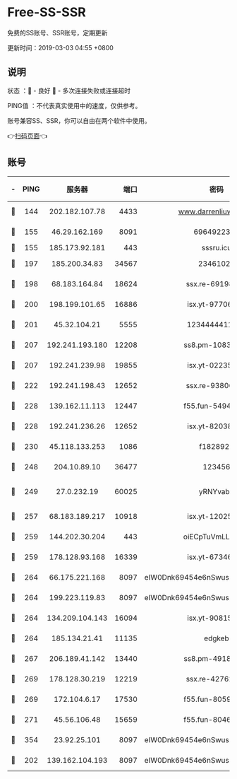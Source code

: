 # Free-SS-SSR

免费的SS账号、SSR账号，定期更新

更新时间：2019-03-03 04:55 +0800

## 说明

状态     ：🙂 - 良好 🙁 - 多次连接失败或连接超时

PING值   ：不代表真实使用中的速度，仅供参考。

账号兼容SS、SSR，你可以自由在两个软件中使用。

👉[扫码页面](https://liesauer.github.io/free-ss-ssr.github.io/)👈

## 账号

|-|PING|服务器|端口|密码|加密方式|区域|
|:----:|:----:|:-----:|-----:|:----:|:----:|:----:|
|🙂|144|202.182.107.78|4433|www.darrenliuwei.com|aes-256-cfb|JP|
|🙂|155|46.29.162.169|8091|6964922356|aes-256-cfb|RU|
|🙂|155|185.173.92.181|443|sssru.icu|rc4-md5|RU|
|🙂|197|185.200.34.83|34567|23461023|aes-256-cfb|US|
|🙂|198|68.183.164.84|18624|ssx.re-69198876|aes-256-cfb|US|
|🙂|200|198.199.101.65|16886|isx.yt-97706570|aes-256-cfb|US|
|🙂|201|45.32.104.21|5555|1234444411111|aes-256-cfb|SG|
|🙂|207|192.241.193.180|12208|ss8.pm-10835371|aes-256-cfb|US|
|🙂|207|192.241.239.98|19855|isx.yt-02235156|aes-256-cfb|US|
|🙂|222|192.241.198.43|12652|ssx.re-93806921|aes-256-cfb|US|
|🙂|228|139.162.11.113|12447|f55.fun-54942636|aes-256-cfb|SG|
|🙂|228|192.241.236.26|12652|isx.yt-82038040|aes-256-cfb|US|
|🙂|230|45.118.133.253|1086|f1828920|aes-256-cfb|SG|
|🙂|248|204.10.89.10|36477|123456|aes-256-cfb|US|
|🙂|249|27.0.232.19|60025|yRNYvabB|xchacha20-ietf-poly1305|HK|
|🙂|257|68.183.189.217|10918|isx.yt-12025761|aes-256-cfb|SG|
|🙂|259|144.202.30.204|443|oiECpTuVmLLxk4Ts|aes-256-cfb|US|
|🙂|259|178.128.93.168|16339|isx.yt-67346063|aes-256-cfb|SG|
|🙂|264|66.175.221.168|8097|eIW0Dnk69454e6nSwuspv9DmS201tQ0D|aes-256-cfb|US|
|🙂|264|199.223.119.83|8097|eIW0Dnk69454e6nSwuspv9DmS201tQ0D|aes-256-cfb|US|
|🙂|264|134.209.104.143|16094|isx.yt-90815095|aes-256-cfb|SG|
|🙂|264|185.134.21.41|11135|edgkeb|aes-256-cfb|GB|
|🙂|267|206.189.41.142|13440|ss8.pm-49181075|aes-256-cfb|SG|
|🙂|269|178.128.30.219|12219|ssx.re-42762203|aes-256-cfb|SG|
|🙂|269|172.104.6.17|17530|f55.fun-80599240|aes-256-cfb|US|
|🙂|271|45.56.106.48|15659|f55.fun-80465528|aes-256-cfb|US|
|🙂|354|23.92.25.101|8097|eIW0Dnk69454e6nSwuspv9DmS201tQ0D|aes-256-cfb|US|
|🙂|202|139.162.104.193|8097|eIW0Dnk69454e6nSwuspv9DmS201tQ0D|aes-256-cfb|JP|

